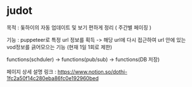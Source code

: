 # judot
목적 : 돚하이의 자동 업데이트 및 보기 편하게 정리 ( 주간별 페이징 )

기능 : puppeteer로 특정 url 정보를 획득 -> 해당 url에 다시 접근하여 url 안에 있는 vod정보를 긁어모으는 기능 (현재 1일 1회로 제한)

functions(schduler) -> functions(pub/sub) -> functions(DB 저장)

페이지 상세 설명 링크 : https://www.notion.so/dothi-1fc2a50f14c280eba86fc0e192960bed
